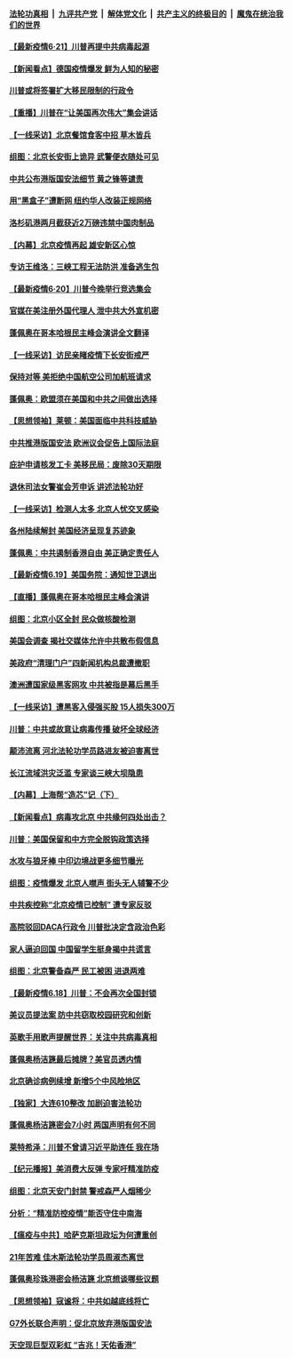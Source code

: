 ####  [法轮功真相](../../../../basic/blob/master/README.md?t=06211502) &nbsp;|&nbsp; [九评共产党](../../../../9ping.md/blob/master/README.md?t=06211502) &nbsp;|&nbsp; [解体党文化](../../../../jtdwh.md/blob/master/README.md?t=06211502)  &nbsp;|&nbsp; [共产主义的终极目的](../../../../gczydzjmd.md/blob/master/README.md?t=06211502) &nbsp;|&nbsp; [魔鬼在统治我们的世界](../../../../mgztzwmdsj.md/blob/master/README.md?t=06211502) 

#### [【最新疫情6·21】川普再提中共病毒起源](../pages/nf4514/n12196332.md?t=06211502) 

#### [【新闻看点】德国疫情爆发 鲜为人知的秘密](../pages/nf4514/n12200936.md?t=06211502) 

#### [川普或将签署扩大移民限制的行政令](../pages/nf4514/n12201017.md?t=06211502) 

#### [【重播】川普在“让美国再次伟大”集会讲话](../pages/nf4514/n12199351.md?t=06211502) 

#### [【一线采访】北京餐馆食客中招 草木皆兵](../pages/nf4514/n12200863.md?t=06211502) 

#### [组图：北京长安街上诡异 武警便衣随处可见](../pages/nf4514/n12200681.md?t=06211502) 

#### [中共公布港版国安法细节 黄之锋等谴责](../pages/nf4514/n12200535.md?t=06211502) 

#### [用“黑盒子”遭断网   纽约华人改装正规网络](../pages/nf4514/n12199538.md?t=06211502) 

#### [洛杉矶港两月截获近2万磅违禁中国肉制品](../pages/nf4514/n12199208.md?t=06211502) 

#### [【内幕】北京疫情再起 雄安新区心惊](../pages/nf4514/n12195087.md?t=06211502) 

#### [专访王维洛：三峡工程无法防洪 准备逃生包](../pages/nf4514/n12199884.md?t=06211502) 

#### [【最新疫情6·20】川普今晚举行竞选集会](../pages/nf4514/n12199376.md?t=06211502) 

#### [官媒在美注册外国代理人 泄中共大外宣机密](../pages/nf4514/n12199534.md?t=06211502) 

#### [蓬佩奥在哥本哈根民主峰会演讲全文翻译](../pages/nf4514/n12199290.md?t=06211502) 

#### [【一线采访】访民亲睹疫情下长安街戒严](../pages/nf4514/n12199890.md?t=06211502) 

#### [保持对等 美拒绝中国航空公司加航班请求](../pages/nf4514/n12199377.md?t=06211502) 

#### [蓬佩奥：欧盟须在美国和中共之间做出选择](../pages/nf4514/n12199184.md?t=06211502) 

#### [【思想领袖】莱顿：美国面临中共科技威胁](../pages/nf4514/n12033930.md?t=06211502) 

#### [中共推港版国安法 欧洲议会促告上国际法庭](../pages/nf4514/n12199257.md?t=06211502) 

#### [庇护申请核发工卡 美移民局：废除30天期限](../pages/nf4514/n12199178.md?t=06211502) 

#### [退休司法女警崔会芳申诉 讲述法轮功好](../pages/nf4514/n12198985.md?t=06211502) 

#### [【一线采访】检测人太多 北京人忧交叉感染](../pages/nf4514/n12198738.md?t=06211502) 

#### [各州陆续解封 美国经济呈现复苏迹象](../pages/nf4514/n12198923.md?t=06211502) 

#### [蓬佩奥：中共遏制香港自由 美正确定责任人](../pages/nf4514/n12198814.md?t=06211502) 

#### [【最新疫情6.19】美国务院：通知世卫退出](../pages/nf4514/n12196803.md?t=06211502) 

#### [【直播】蓬佩奥在哥本哈根民主峰会演讲](../pages/nf4514/n12198355.md?t=06211502) 

#### [组图：北京小区全封 民众做核酸检测](../pages/nf4514/n12198180.md?t=06211502) 

#### [美国会调查 揭社交媒体允许中共散布假信息](../pages/nf4514/n12198310.md?t=06211502) 

#### [美政府“清理门户”四新闻机构总裁遭撤职](../pages/nf4514/n12198300.md?t=06211502) 

#### [澳洲遭国家级黑客网攻 中共被指是幕后黑手](../pages/nf4514/n12197232.md?t=06211502) 

#### [【一线采访】遭黑客入侵强买股 15人损失300万](../pages/nf4514/n12193945.md?t=06211502) 

#### [川普：中共或故意让病毒传播 破坏全球经济](../pages/nf4514/n12196283.md?t=06211502) 

#### [颠沛流离 河北法轮功学员路进友被迫害离世](../pages/nf4514/n12195250.md?t=06211502) 

#### [长江流域洪灾泛滥 专家谈三峡大坝隐患](../pages/nf4514/n12196081.md?t=06211502) 

#### [【内幕】上海帮“造芯”记（下）](../pages/nf4514/n12159014.md?t=06211502) 

#### [【新闻看点】病毒攻北京 中共缘何四处出击？](../pages/nf4514/n12196497.md?t=06211502) 

#### [川普：美国保留和中方完全脱钩政策选择](../pages/nf4514/n12196511.md?t=06211502) 

#### [水攻与狼牙棒 中印边境战更多细节曝光](../pages/nf4514/n12196307.md?t=06211502) 

#### [组图：疫情爆发 北京人噤声 街头无人辅警不少](../pages/nf4514/n12195600.md?t=06211502) 

#### [中共疾控称“北京疫情已控制” 遭专家反驳](../pages/nf4514/n12196120.md?t=06211502) 

#### [高院驳回DACA行政令 川普批决定含政治色彩](../pages/nf4514/n12195892.md?t=06211502) 

#### [家人逼迫回国 中国留学生挺身揭中共谎言](../pages/nf4514/n12195569.md?t=06211502) 

#### [组图：北京警备森严 民工被困 进退两难](../pages/nf4514/n12195180.md?t=06211502) 

#### [【最新疫情6.18】川普：不会再次全国封锁](../pages/nf4514/n12193644.md?t=06211502) 

#### [美议员提法案 防中共窃取校园研究和创新](../pages/nf4514/n12195563.md?t=06211502) 

#### [英歌手用歌声提醒世界：关注中共病毒真相](../pages/nf4514/n12194192.md?t=06211502) 

#### [蓬佩奥杨洁篪最后摊牌？美官员透内情](../pages/nf4514/n12195078.md?t=06211502) 

#### [北京确诊病例续增 新增5个中风险地区](../pages/nf4514/n12194096.md?t=06211502) 

#### [【独家】大连610整改 加剧迫害法轮功](../pages/nf4514/n12156726.md?t=06211502) 

#### [蓬佩奥杨洁篪密会7小时 两国声明有何不同](../pages/nf4514/n12194738.md?t=06211502) 

#### [莱特希泽：川普不曾请习近平助连任 我在场](../pages/nf4514/n12193791.md?t=06211502) 

#### [【纪元播报】美消费大反弹 专家吁精准防疫](../pages/nf4514/n12193751.md?t=06211502) 

#### [组图：北京天安门封禁 警戒森严人烟稀少](../pages/nf4514/n12193256.md?t=06211502) 

#### [分析：“精准防控疫情”能否守住中南海](../pages/nf4514/n12194031.md?t=06211502) 

#### [【瘟疫与中共】哈萨克斯坦政坛为何遭重创](../pages/nf4514/n12193359.md?t=06211502) 

#### [21年苦难 佳木斯法轮功学员周淑杰离世](../pages/nf4514/n12192241.md?t=06211502) 

#### [蓬佩奥珍珠港密会杨洁篪 北京想谈哪些议题](../pages/nf4514/n12193642.md?t=06211502) 

#### [【思想领袖】寇谧将：中共如越底线将亡](../pages/nf4514/n12132059.md?t=06211502) 

#### [G7外长联合声明：促北京放弃港版国安法](../pages/nf4514/n12193181.md?t=06211502) 

#### [天空现巨型双彩虹 “吉兆！天佑香港”](../pages/nf4514/n12193337.md?t=06211502) 

